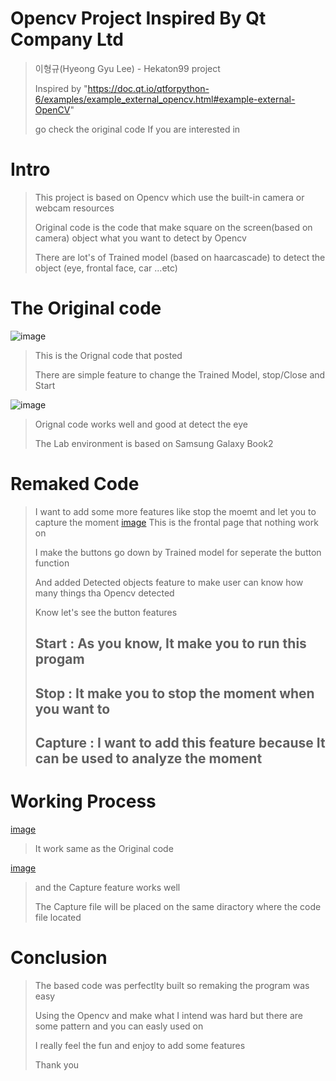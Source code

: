 # Opencv Project Inspired By Qt Company Ltd

> 이형규(Hyeong Gyu Lee) - Hekaton99 project
> 
> Inspired by "https://doc.qt.io/qtforpython-6/examples/example_external_opencv.html#example-external-OpenCV"
> 
> go check the original code If you are interested in
>
> 
# Intro
> This project is based on Opencv which use the built-in camera or webcam resources
> 
> Original code is the code that make square on the screen(based on camera) object what you want to detect by Opencv
> 
> There are lot's of Trained model (based on haarcascade) to detect the object (eye, frontal face, car ...etc)
>
# The Original code
![image](https://github.com/user-attachments/assets/abb4710f-314d-4411-8d21-7c6b70199eb1)
> This is the Orignal code that posted
> 
> There are simple feature to change the Trained Model, stop/Close and Start
> 
![image](https://github.com/user-attachments/assets/6dbf0392-40d6-45ab-983a-dab4b3eae8f7)
> Orignal code works well and good at detect the eye
> 
> The Lab environment is based on Samsung Galaxy Book2
>
# Remaked Code
> I want to add some more features like stop the moemt and let you to capture the moment
[image](https://github.com/user-attachments/assets/980e82e0-3624-4d45-aebf-0494a7eb4726)
> This is the frontal page that nothing work on
> 
> I make the buttons go down by Trained model for seperate the button function
> 
> And added Detected objects feature to make user can know how many things tha Opencv detected
> 
> Know let's see the button features
> 
> ## Start : As you know, It make you to run this progam
> 
> ## Stop : It make you to stop the moment when you want to
> 
> ## Capture : I want to add this feature because It can be used to analyze the moment
>
> 
# Working Process
[image](https://github.com/user-attachments/assets/5de664df-7032-4fb4-9322-6d03f7373159)
> It work same as the Original code
> 
[image](https://github.com/user-attachments/assets/0cd66b69-aba1-42c7-9a99-97b7dcc0aae0)
> and the Capture feature works well
> 
> The Capture file will be placed on the same diractory where the code file located
>
# Conclusion
> The based code was perfectlty built so remaking the program was easy
> 
> Using the Opencv and make what I intend was hard but there are some pattern and you can easly used on
> 
> I really feel the fun and enjoy to add some features
> 
> Thank you




